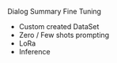 Dialog Summary Fine Tuning

* Custom created DataSet
* Zero / Few shots prompting
* LoRa
* Inference
